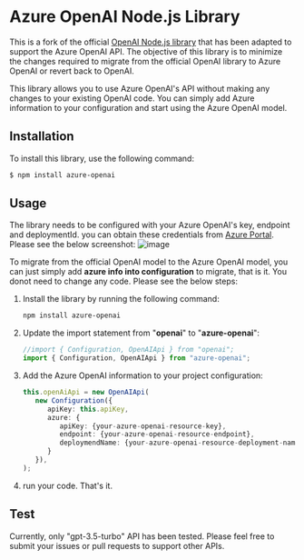 # Azure OpenAI Node.js Library

This is a fork of the official [OpenAI Node.js library](https://github.com/openai/openai-node) that has been adapted to support the Azure OpenAI API. The objective of this library is to minimize the changes required to migrate from the official OpenAI library to Azure OpenAI or revert back to OpenAI.

This library allows you to use Azure OpenAI's API without making any changes to your existing OpenAI code. You can simply add Azure information to your configuration and start using the Azure OpenAI model.

## Installation

To install this library, use the following command:
```bash
$ npm install azure-openai
```

## Usage

The library needs to be configured with your Azure OpenAI's key, endpoint and deploymentId. you can obtain these credentials from [Azure Portal](https://portal.azure.com). Please see the below screenshot:
![image](https://user-images.githubusercontent.com/26411726/225185239-6d1f3058-531c-4c7e-9496-8c2956d23f5d.png)

To migrate from the official OpenAI model to the Azure OpenAI model, you can just simply add **azure info into configuration** to migrate, that is it. You donot need to change any code. Please see the below steps:

1. Install the library by running the following command:
   ```bash
   npm install azure-openai
   ```

2. Update the import statement from "**openai**" to "**azure-openai**":
   ```typescript
   //import { Configuration, OpenAIApi } from "openai"; 
   import { Configuration, OpenAIApi } from "azure-openai"; 
   ```

3. Add the Azure OpenAI information to your project configuration:
   ```typescript
   this.openAiApi = new OpenAIApi(
      new Configuration({
         apiKey: this.apiKey,
         azure: {
            apiKey: {your-azure-openai-resource-key},
            endpoint: {your-azure-openai-resource-endpoint},
            deploymendName: {your-azure-openai-resource-deployment-name},
         }
      }),
   );
   ```

4. run your code. That's it.

## Test
Currently, only "gpt-3.5-turbo" API has been tested. Please feel free to submit your issues or pull requests to support other APIs.